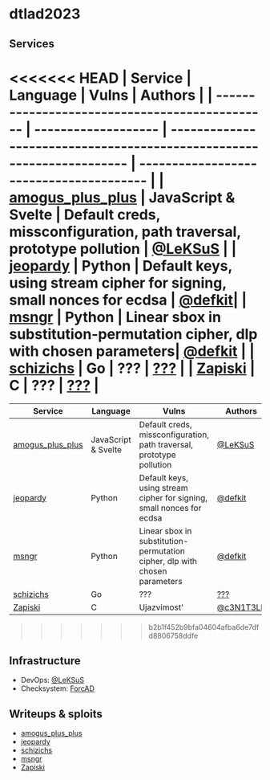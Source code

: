 # dtlad2023

<!-- СЮДА ВСТАВИТЬ ДЕСКРИПШОН НЕ ЗАБЫТЬ -->

## Services

<<<<<<< HEAD
| Service                                        | Language            | Vulns                                                                 | Authors                                 |
| ---------------------------------------------- | ------------------- | --------------------------------------------------------------------- | --------------------------------------- |
| [amogus_plus_plus](services/amogus_plus_plus/) | JavaScript & Svelte | Default creds, missconfiguration, path traversal, prototype pollution | [@LeKSuS](https://github.com/LeKSuS-04) |
| [jeopardy](services/jeopardy/)                 | Python              | Default keys, using stream cipher for signing, small nonces for ecdsa | [@defkit](https://t.me/defkit)|
| [msngr](services/msngr/)                       | Python              | Linear sbox in substitution-permutation cipher, dlp with chosen parameters| [@defkit](https://t.me/defkit)                              |
| [schizichs](services/schizichs/)               | Go                  | ???                                                                   | [???](???)                              |
| [Zapiski](services/Zapiski/)                   | C                   | ???                                                                   | [???](???)                              |
=======
| Service                                        | Language            | Vulns                                                                     | Authors                                 |
| ---------------------------------------------- | ------------------- | ------------------------------------------------------------------------- | --------------------------------------- |
| [amogus_plus_plus](services/amogus_plus_plus/) | JavaScript & Svelte | Default creds, missconfiguration, path traversal, prototype pollution     | [@LeKSuS](https://github.com/LeKSuS-04) |
| [jeopardy](services/jeopardy/)                 | Python              | Default keys, using stream cipher for signing, small nonces for ecdsa     | [@defkit](https://t.me/defkit)          |
| [msngr](services/msngr/)                       | Python              | Linear sbox in substitution-permutation cipher, dlp with chosen parameters| [@defkit](https://t.me/defkit)          |
| [schizichs](services/schizichs/)               | Go                  | ???                                                                       | [???](???)                              |
| [Zapiski](services/Zapiski/)                   | C                   | Ujazvimost'                                                               | [@c3N1T3Lb](https://t.me/c3N1T3Lb)      |
>>>>>>> b2b1f452b9bfa04604afba6de7dfd8806758ddfe

## Infrastructure

- DevOps: [@LeKSuS](https://github.com/LeKSuS-04)
- Checksystem: [ForcAD](https://github.com/pomo-mondreganto/ForcAD)

## Writeups & sploits

- [amogus_plus_plus](/sploits/amogus_plus_plus/)
- [jeopardy](/sploits/jeopardy/)
- [schizichs](/sploits/schizichs/)
- [msngr](/sploits/msngr)
- [Zapiski](sploits/Zapiski/)   
